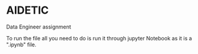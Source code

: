 # AIDETIC
Data Engineer assignment

To run the file all you need to do is run it through jupyter Notebook as it is a ".ipynb" file.

